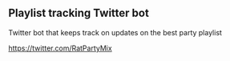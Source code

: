 
## Playlist tracking Twitter bot

Twitter bot that keeps track on updates on the best party playlist  

https://twitter.com/RatPartyMix